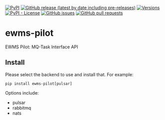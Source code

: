<!--- Top of README Badges (automated) --->
[![PyPI](https://img.shields.io/pypi/v/ewms-pilot)](https://pypi.org/project/ewms-pilot/) [![GitHub release (latest by date including pre-releases)](https://img.shields.io/github/v/release/Observation-Management-Service/ewms-pilot?include_prereleases)](https://github.com/Observation-Management-Service/ewms-pilot/) [![Versions](https://img.shields.io/pypi/pyversions/ewms-pilot.svg)](https://pypi.org/project/ewms-pilot) [![PyPI - License](https://img.shields.io/pypi/l/ewms-pilot)](https://github.com/Observation-Management-Service/ewms-pilot/blob/main/LICENSE) [![GitHub issues](https://img.shields.io/github/issues/Observation-Management-Service/ewms-pilot)](https://github.com/Observation-Management-Service/ewms-pilot/issues?q=is%3Aissue+sort%3Aupdated-desc+is%3Aopen) [![GitHub pull requests](https://img.shields.io/github/issues-pr/Observation-Management-Service/ewms-pilot)](https://github.com/Observation-Management-Service/ewms-pilot/pulls?q=is%3Apr+sort%3Aupdated-desc+is%3Aopen)
<!--- End of README Badges (automated) --->

# ewms-pilot

EWMS Pilot: MQ-Task Interface API

## Install

Please select the backend to use and install that. For example:

```
pip install ewms-pilot[pulsar]
```

Options include:

* pulsar
* rabbitmq
* nats
